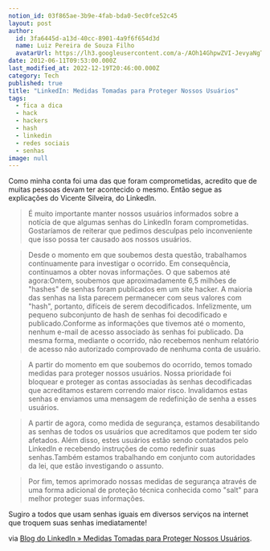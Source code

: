 ```yaml
---
notion_id: 03f865ae-3b9e-4fab-bda0-5ec0fce52c45
layout: post
author:
  id: 3fa6445d-a13d-40cc-8901-4a9f6f654d3d
  name: Luiz Pereira de Souza Filho
  avatarUrl: https://lh3.googleusercontent.com/a-/AOh14GhpwZVI-JevyaNgTdlrOT6YN20cI6V9Kxtq38Ij8AQ=s100
date: 2012-06-11T09:53:00.000Z
last_modified_at: 2022-12-19T20:46:00.000Z
category: Tech
published: true
title: "LinkedIn: Medidas Tomadas para Proteger Nossos Usuários"
tags:
  - fica a dica
  - hack
  - hackers
  - hash
  - linkedin
  - redes sociais
  - senhas
image: null
---
```


Como minha conta foi uma das que foram comprometidas, acredito que de muitas pessoas devam ter acontecido o mesmo. Então segue as explicações do Vicente Silveira, do LinkedIn.

> É muito importante manter nossos usuários informados sobre a notícia de que algumas senhas do LinkedIn foram comprometidas. Gostaríamos de reiterar que pedimos desculpas pelo inconveniente que isso possa ter causado aos nossos usuários.

>

> Desde o momento em que soubemos desta questão, trabalhamos continuamente para investigar o ocorrido. Em consequência, continuamos a obter novas informações. O que sabemos até agora:Ontem, soubemos que aproximadamente 6,5 milhões de "hashes" de senhas foram publicados em um site hacker. A maioria das senhas na lista parecem permanecer com seus valores com "hash", portanto, difíceis de serem decodificados. Infelizmente, um pequeno subconjunto de hash de senhas foi decodificado e publicado.Conforme as informações que tivemos até o momento, nenhum e-mail de acesso associado às senhas foi publicado. Da mesma forma, mediante o ocorrido, não recebemos nenhum relatório de acesso não autorizado comprovado de nenhuma conta de usuário.

>

> A partir do momento em que soubemos do ocorrido, temos tomado medidas para proteger nossos usuários. Nossa prioridade foi bloquear e proteger as contas associadas às senhas decodificadas que acreditamos estarem correndo maior risco. Invalidamos estas senhas e enviamos uma mensagem de redefinição de senha a esses usuários.

>

> A partir de agora, como medida de segurança, estamos desabilitando as senhas de todos os usuários que acreditamos que podem ter sido afetados. Além disso, estes usuários estão sendo contatados pelo LinkedIn e recebendo instruções de como redefinir suas senhas.Também estamos trabalhando em conjunto com autoridades da lei, que estão investigando o assunto.

>

> Por fim, temos aprimorado nossas medidas de segurança através de uma forma adicional de proteção técnica conhecida como "salt" para melhor proteger suas informações.

Sugiro a todos que usam senhas iguais em diversos serviços na internet que troquem suas senhas imediatamente!

via [Blog do LinkedIn » Medidas Tomadas para Proteger Nossos Usuários](http://blog.linkedin.com/2012/06/07/taking-steps-to-protect-our-members).

